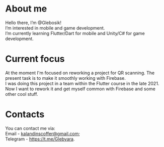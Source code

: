 # About me

Hello there, I’m @Glebosik!  
I’m interested in mobile and game development.  
I’m currently learning Flutter/Dart for mobile and Unity/C# for game development.

# Current focus

At the moment I'm focused on reworking a project for QR scanning. The present task is to make it smoothly working with Firebase.  
I was doing this project in a team within the Flutter course in the late 2021. Now I want to rework it and get myself common with Firebase and some other cool stuff.


# Contacts
You can contact me via:  
Email - kalandinscoffer@gmail.com;  
Telegram - https://t.me/Glebyara.  
